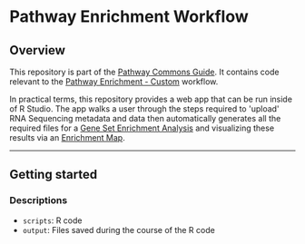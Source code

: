 # Pathway Enrichment Workflow

## Overview

This repository is part of the [Pathway Commons Guide](http://pathwaycommons.github.io/guide/). It contains code relevant to the [Pathway Enrichment - Custom](http://pathwaycommons.github.io/guide/workflows/pathway_enrichment_custom/index/) workflow.

In practical terms, this repository provides a web app that can be run inside of R Studio. The app walks a user through the steps required to 'upload' RNA Sequencing metadata and data then automatically generates all the required files for a [Gene Set Enrichment Analysis](http://pathwaycommons.github.io/guide/workflows/pathway_enrichment_gdc/identify_pathways/) and visualizing these results via an [Enrichment Map](http://apps.cytoscape.org/apps/enrichmentmap).

---

## Getting started

### Descriptions

- `scripts`: R code
- `output`: Files saved during the course of the R code
